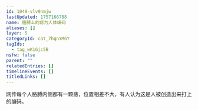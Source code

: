```yaml
---
id: 1049-vlv9nmjw
lastUpdated: 1757166788
name: 胳膊上的痣为人体编码
aliases: []
layer: 5
categoryId: cat_7hqnYMGY
tagIds:
  - tag_wK1Gjc5B
nsfw: false
parent: ""
relatedEntries: []
timelineEvents: []
titledLinks: []
---
```


网传每个人胳膊内侧都有一颗痣，位置相差不大，有人认为这是人被创造出来打上的编码。